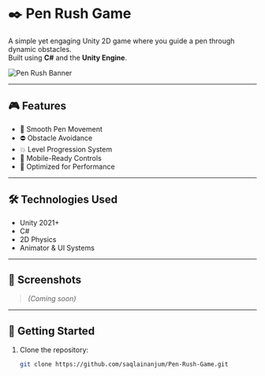 # ✒️ Pen Rush Game

A simple yet engaging Unity 2D game where you guide a pen through dynamic obstacles.  
Built using **C#** and the **Unity Engine**.

![Pen Rush Banner](https://your-image-url.com/banner.png) <!-- optional, remove or update -->

---

## 🎮 Features

- 🔄 Smooth Pen Movement
- ⛔ Obstacle Avoidance
- 💥 Level Progression System
- 📱 Mobile-Ready Controls
- 💾 Optimized for Performance

---

## 🛠️ Technologies Used

- Unity 2021+  
- C#  
- 2D Physics  
- Animator & UI Systems

---

## 📸 Screenshots

<!-- Add your own screenshots or gifs here -->
> _(Coming soon)_

---

## 🚀 Getting Started

1. Clone the repository:
   ```bash
   git clone https://github.com/saqlainanjum/Pen-Rush-Game.git

